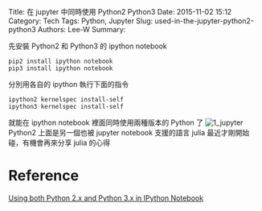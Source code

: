 Title: 在 jupyter 中同時使用 Python2 Python3
Date: 2015-11-02 15:12
Category: Tech
Tags: Python, Jupyter
Slug: used-in-the-jupyter-python2-python3
Authors: Lee-W
Summary: 


先安裝 Python2 和 Python3 的 ipython notebook
```shell
pip2 install ipython notebook
pip3 install ipython notebook
```

分別用各自的 ipython 執行下面的指令
```shell
ipython2 kernelspec install-self
ipython3 kernelspec install-self
```
<!--more-->

就能在 ipython notebook 裡面同時使用兩種版本的 Python 了
![1_jupyter](http://i.imgur.com/IxopQfG.png)
Python2 上面是另一個也被 jupyter notebook 支援的語言 julia
最近才剛開始碰，有機會再來分享 julia 的心得

# Reference
[Using both Python 2.x and Python 3.x in IPython Notebook](http://stackoverflow.com/questions/30492623/using-both-python-2-x-and-python-3-x-in-ipython-notebook)